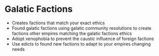 # Galatic Factions

- Creates factions that match your exact ethics
- Found galatic factions using galatic community resolutions to create factions other empires matching the galatic factions ethics
- Adopt xenophobia to prevent the caustic influence of foreign factions
- Use edicts to found new factions to adapt to your empires changing needs